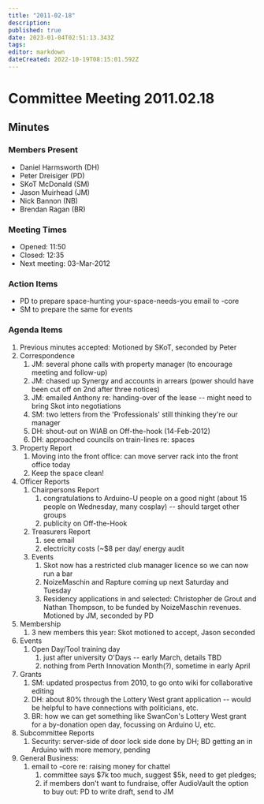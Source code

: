 ```yaml
---
title: "2011-02-18"
description: 
published: true
date: 2023-01-04T02:51:13.343Z
tags: 
editor: markdown
dateCreated: 2022-10-19T08:15:01.592Z
---
```


# Committee Meeting 2011.02.18

## Minutes

### Members Present

-   Daniel Harmsworth (DH)
-   Peter Dreisiger (PD)
-   SKoT McDonald (SM)
-   Jason Muirhead (JM)
-   Nick Bannon (NB)
-   Brendan Ragan (BR)

### Meeting Times

-   Opened: 11:50
-   Closed: 12:35
-   Next meeting: 03-Mar-2012

### Action Items

-   PD to prepare space-hunting your-space-needs-you email to -core
-   SM to prepare the same for events

### Agenda Items

1.  Previous minutes accepted: Motioned by SKoT, seconded by Peter
2.  Correspondence
    1.  JM: several phone calls with property manager (to encourage meeting and follow-up)
    2.  JM: chased up Synergy and accounts in arrears (power should have been cut off on 2nd after three notices)
    3.  JM: emailed Anthony re: handing-over of the lease -- might need to bring Skot into negotiations
    4.  SM: two letters from the 'Professionals' still thinking they're our manager
    5.  DH: shout-out on WIAB on Off-the-hook (14-Feb-2012)
    6.  DH: approached councils on train-lines re: spaces
3.  Property Report
    1.  Moving into the front office: can move server rack into the front office today
    2.  Keep the space clean!
4.  Officer Reports
    1.  Chairpersons Report
        1.  congratulations to Arduino-U people on a good night (about 15 people on Wednesday, many cosplay) -- should target other groups
        2.  publicity on Off-the-Hook
    2.  Treasurers Report
        1.  see email
        2.  electricity costs (\~\$8 per day/ energy audit
    3.  Events
        1.  Skot now has a restricted club manager licence so we can now run a bar
        2.  NoizeMaschin and Rapture coming up next Saturday and Tuesday
        3.  Residency applications in and selected: Christopher de Grout and Nathan Thompson, to be funded by NoizeMaschin revenues. Motioned by JM, seconded by PD
5.  Membership
    1.  3 new members this year: Skot motioned to accept, Jason seconded
6.  Events
    1.  Open Day/Tool training day
        1.  just after university O'Days -- early March, details TBD
        2.  nothing from Perth Innovation Month(?), sometime in early April
7.  Grants
    1.  SM: updated prospectus from 2010, to go onto wiki for collaborative editing
    2.  DH: about 80% through the Lottery West grant application -- would be helpful to have connections with politicians, etc.
    3.  BR: how we can get something like SwanCon's Lottery West grant for a by-donation open day, focussing on Arduino U, etc.
8.  Subcommittee Reports
    1.  Security: server-side of door lock side done by DH; BD getting an in Arduino with more memory, pending
9.  General Business:
    1.  email to -core re: raising money for chattel
        1.  committee says \$7k too much, suggest \$5k, need to get pledges;
        2.  if members don't want to fundraise, offer AudioVault the option to buy out: PD to write draft, send to JM
